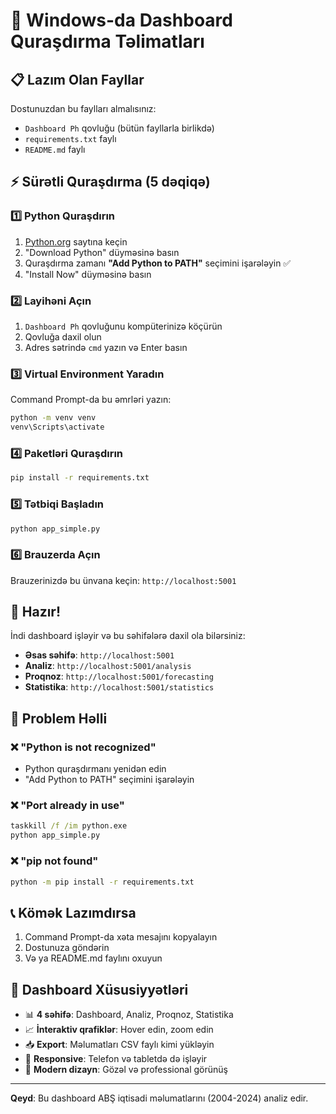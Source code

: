 # 🚀 Windows-da Dashboard Quraşdırma Təlimatları

## 📋 Lazım Olan Fayllar

Dostunuzdan bu faylları almalısınız:
- `Dashboard Ph` qovluğu (bütün fayllarla birlikdə)
- `requirements.txt` faylı
- `README.md` faylı

## ⚡ Sürətli Quraşdırma (5 dəqiqə)

### 1️⃣ Python Quraşdırın
1. [Python.org](https://www.python.org/downloads/) saytına keçin
2. "Download Python" düyməsinə basın
3. Quraşdırma zamanı **"Add Python to PATH"** seçimini işarələyin ✅
4. "Install Now" düyməsinə basın

### 2️⃣ Layihəni Açın
1. `Dashboard Ph` qovluğunu kompüterinizə köçürün
2. Qovluğa daxil olun
3. Adres sətrində `cmd` yazın və Enter basın

### 3️⃣ Virtual Environment Yaradın
Command Prompt-da bu əmrləri yazın:
```cmd
python -m venv venv
venv\Scripts\activate
```

### 4️⃣ Paketləri Quraşdırın
```cmd
pip install -r requirements.txt
```

### 5️⃣ Tətbiqi Başladın
```cmd
python app_simple.py
```

### 6️⃣ Brauzerda Açın
Brauzerinizdə bu ünvana keçin: `http://localhost:5001`

## 🎉 Hazır! 

İndi dashboard işləyir və bu səhifələrə daxil ola bilərsiniz:
- **Əsas səhifə**: `http://localhost:5001`
- **Analiz**: `http://localhost:5001/analysis`
- **Proqnoz**: `http://localhost:5001/forecasting`
- **Statistika**: `http://localhost:5001/statistics`

## 🔧 Problem Həlli

### ❌ "Python is not recognized"
- Python quraşdırmanı yenidən edin
- "Add Python to PATH" seçimini işarələyin

### ❌ "Port already in use"
```cmd
taskkill /f /im python.exe
python app_simple.py
```

### ❌ "pip not found"
```cmd
python -m pip install -r requirements.txt
```

## 📞 Kömək Lazımdırsa

1. Command Prompt-da xəta mesajını kopyalayın
2. Dostunuza göndərin
3. Və ya README.md faylını oxuyun

## 🎯 Dashboard Xüsusiyyətləri

- 📊 **4 səhifə**: Dashboard, Analiz, Proqnoz, Statistika
- 📈 **İnteraktiv qrafiklər**: Hover edin, zoom edin
- 📥 **Export**: Məlumatları CSV faylı kimi yükləyin
- 📱 **Responsive**: Telefon və tabletdə də işləyir
- 🎨 **Modern dizayn**: Gözəl və professional görünüş

---

**Qeyd**: Bu dashboard ABŞ iqtisadi məlumatlarını (2004-2024) analiz edir.
